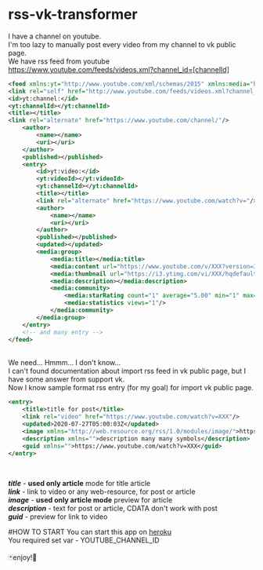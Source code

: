 # rss-vk-transformer
I have a channel on youtube. <br/>I'm too lazy to manually post every video from my channel to vk public page.
<br/>
We have rss feed from youtube https://www.youtube.com/feeds/videos.xml?channel_id=[channelId] 
```xml
<feed xmlns:yt="http://www.youtube.com/xml/schemas/2015" xmlns:media="http://search.yahoo.com/mrss/" xmlns="http://www.w3.org/2005/Atom">
<link rel="self" href="http://www.youtube.com/feeds/videos.xml?channel_id="/>
<id>yt:channel:</id>
<yt:channelId></yt:channelId>
<title></title>
<link rel="alternate" href="https://www.youtube.com/channel/"/>
    <author>
        <name></name>
        <uri></uri>
    </author>
    <published></published>
    <entry>
        <id>yt:video:</id>
        <yt:videoId></yt:videoId>
        <yt:channelId></yt:channelId>
        <title></title>
        <link rel="alternate" href="https://www.youtube.com/watch?v="/>
        <author>
            <name></name>
            <uri></uri>
        </author>
        <published></published>
        <updated></updated>
        <media:group>
            <media:title></media:title>
            <media:content url="https://www.youtube.com/v/XXX?version=3" type="application/x-shockwave-flash" width="640" height="390"/>
            <media:thumbnail url="https://i3.ytimg.com/vi/XXX/hqdefault.jpg" width="480" height="360"/>
            <media:description></media:description>
            <media:community>
                <media:starRating count="1" average="5.00" min="1" max="5"/>
                <media:statistics views="1"/>
            </media:community>
        </media:group>
    </entry>
    <!-- and many entry -->
</feed>
```
<br/>We need...  Hmmm... I don't know... <br/>
I can't found documentation about import rss feed in vk public page, but I have some answer from support vk. <br/>
Now I know sample format rss entry (for my goal) for import vk public page. 
```xml
<entry>
    <title>title for post</title>
    <link rel="video" href="https://www.youtube.com/watch?v=XXX"/> 
    <updated>2020-07-27T05:00:03Z</updated> 
    <image xmlns="http://web.resource.org/rss/1.0/modules/image/">https://i3.ytimg.com/vi/XXX/hqdefault.jpg</image>
    <description xmlns="">description many many symbols</description>
    <guid xmlns="">https://www.youtube.com/watch?v=XXX</guid>
</entry>
```

<br/>

_**title**_ - **used only article** mode for title article <br/>
_**link**_ - link to video or any web-resource, for post or article <br/>
_**image**_ - **used only article mode** preview for article <br/>
_**description**_ - text for post or article, CDATA don't work with post <br/>
_**guid**_ - preview for link to video

#HOW TO START 
You can start this app on [heroku](https://devcenter.heroku.com/articles/getting-started-with-gradle-on-heroku) <br/>
You required set var - YOUTUBE_CHANNEL_ID <br/>
<br/>
:black_joker:enjoy!:game_die:
